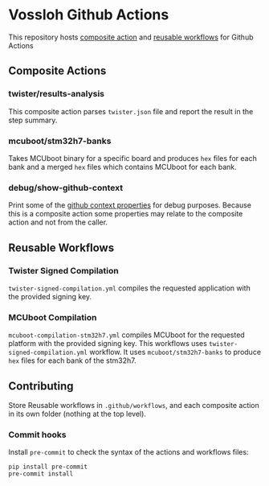 # Vossloh Github Actions

This repository hosts [composite action](https://docs.github.com/en/actions/creating-actions/creating-a-composite-action) and [reusable workflows](https://docs.github.com/en/actions/using-workflows/reusing-workflows) for Github Actions

## Composite Actions
### twister/results-analysis
This composite action parses `twister.json` file and report the result in the step summary.


### mcuboot/stm32h7-banks
Takes MCUboot binary for a specific board and produces `hex` files for each bank and a merged `hex` files which contains MCUboot for each bank.


### debug/show-github-context
Print some of the [github context properties](https://docs.github.com/en/actions/learn-github-actions/contexts#github-context) for debug purposes.
Because this is a composite action some properties may relate to the composite action and not from the caller.

## Reusable Workflows
### Twister Signed Compilation
`twister-signed-compilation.yml` compiles the requested application with the provided signing key.

### MCUboot Compilation
`mcuboot-compilation-stm32h7.yml` compiles MCUboot for the requested platform with the provided signing key.
This workflows uses `twister-signed-compilation.yml` workflow.
It uses `mcuboot/stm32h7-banks` to produce `hex` files for each bank of the stm32h7.

## Contributing
Store Reusable workflows in `.github/workflows`, and each composite action in its own folder (nothing at the top level).

### Commit hooks
Install `pre-commit` to check the syntax of the actions and workflows files:
```
pip install pre-commit
pre-commit install
```
